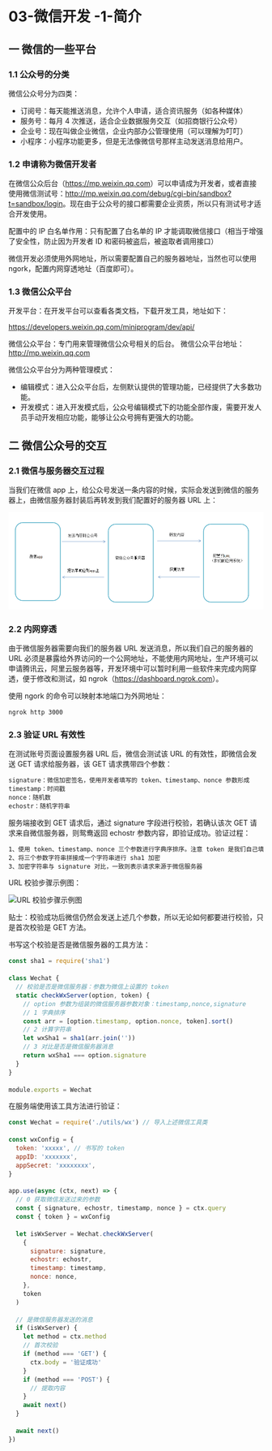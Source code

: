 # 03-微信开发 -1-简介

## 一 微信的一些平台

### 1.1 公众号的分类

微信公众号分为四类：

- 订阅号：每天能推送消息，允许个人申请，适合资讯服务（如各种媒体）
- 服务号：每月 4 次推送，适合企业数据服务交互（如招商银行公众号）
- 企业号：现在叫做企业微信，企业内部办公管理使用（可以理解为叮叮）
- 小程序：小程序功能更多，但是无法像微信号那样主动发送消息给用户。

### 1.2 申请称为微信开发者

在微信公众后台（<https://mp.weixin.qq.com>）可以申请成为开发者，或者直接使用微信测试号：<http://mp.weixin.qq.com/debug/cgi-bin/sandbox?t=sandbox/login>。现在由于公众号的接口都需要企业资质，所以只有测试号才适合开发使用。

配置中的 IP 白名单作用：只有配置了白名单的 IP 才能调取微信接口（相当于增强了安全性，防止因为开发者 ID 和密码被盗后，被盗取者调用接口）

微信开发必须使用外网地址，所以需要配置自己的服务器地址，当然也可以使用 ngork，配置内网穿透地址（百度即可）。

### 1.3 微信公众平台

开发平台：在开发平台可以查看各类文档，下载开发工具，地址如下：

<https://developers.weixin.qq.com/miniprogram/dev/api/>

微信公众平台：专门用来管理微信公众号相关的后台。
微信公众平台地址：<http://mp.weixin.qq.com>

微信公众平台分为两种管理模式：

- 编辑模式：进入公众平台后，左侧默认提供的管理功能，已经提供了大多数功能。
- 开发模式：进入开发模式后，公众号编辑模式下的功能全部作废，需要开发人员手动开发相应功能，能够让公众号拥有更强大的功能。

## 二 微信公众号的交互

### 2.1 微信与服务器交互过程

当我们在微信 app 上，给公众号发送一条内容的时候，实际会发送到微信的服务器上，由微信服务器封装后再转发到我们配置好的服务器 URL 上：

![微信公众号交互过程](../images/JavaScript/wx-01.png)

### 2.2 内网穿透

由于微信服务器需要向我们的服务器 URL 发送消息，所以我们自己的服务器的 URL 必须是暴露给外界访问的一个公网地址，不能使用内网地址，生产环境可以申请腾讯云，阿里云服务器等，开发环境中可以暂时利用一些软件来完成内网穿透，便于修改和测试，如 ngrok（<https://dashboard.ngrok.com>）。

使用 ngork 的命令可以映射本地端口为外网地址：

```txt
ngrok http 3000
```

### 2.3 验证 URL 有效性

在测试账号页面设置服务器 URL 后，微信会测试该 URL 的有效性，即微信会发送 GET 请求给服务器，该 GET 请求携带四个参数：

```txt
signature：微信加密签名，使用开发者填写的 token、timestamp、nonce 参数形成
timestamp：时间戳
nonce：随机数
echostr：随机字符串
```

服务端接收到 GET 请求后，通过 signature 字段进行校验，若确认该次 GET 请求来自微信服务器，则鸳鸯返回 echostr 参数内容，即验证成功。验证过程：

```txt
1、使用 token、timestamp、nonce 三个参数进行字典序排序。注意 token 是我们自己填写的。
2、将三个参数字符串拼接成一个字符串进行 sha1 加密
3、加密字符串与 signature 对比，一致则表示请求来源于微信服务器
```

URL 校验步骤示例图：

![URL 校验步骤示例图](/images/JavaScript/wx-03.png)

贴士：校验成功后微信仍然会发送上述几个参数，所以无论如何都要进行校验，只是首次校验是 GET 方法。

书写这个校验是否是微信服务器的工具方法：

```js
const sha1 = require('sha1')

class Wechat {
  // 校验是否是微信服务器：参数为微信上设置的 token
  static checkWxServer(option, token) {
    // option 参数为组装的微信服务器参数对象：timestamp,nonce,signature
    // 1 字典排序
    const arr = [option.timestamp, option.nonce, token].sort()
    // 2 计算字符串
    let wxSha1 = sha1(arr.join(''))
    // 3 对比是否是微信服务器消息
    return wxSha1 === option.signature
  }
}

module.exports = Wechat
```

在服务端使用该工具方法进行验证：

```js
const Wechat = require('./utils/wx') // 导入上述微信工具类

const wxConfig = {
  token: 'xxxxx', // 书写的 token
  appID: 'xxxxxxx',
  appSecret: 'xxxxxxxx',
}

app.use(async (ctx, next) => {
  // 0 获取微信发送过来的参数
  const { signature, echostr, timestamp, nonce } = ctx.query
  const { token } = wxConfig

  let isWxServer = Wechat.checkWxServer(
    {
      signature: signature,
      echostr: echostr,
      timestamp: timestamp,
      nonce: nonce,
    },
    token
  )

  // 是微信服务器发送的消息
  if (isWxServer) {
    let method = ctx.method
    // 首次校验
    if (method === 'GET') {
      ctx.body = '验证成功'
    }
    if (method === 'POST') {
      // 提取内容
    }
    await next()
  }

  await next()
})
```
